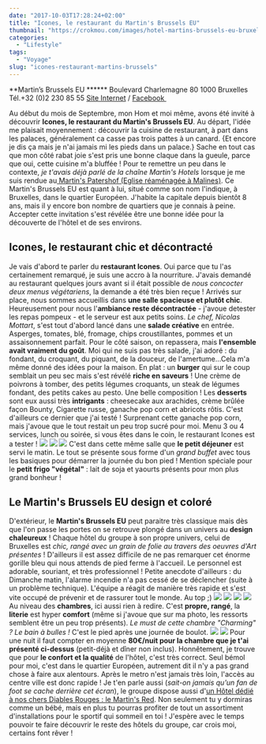```yaml
---
date: "2017-10-03T17:28:24+02:00"
title: "Icones, le restaurant du Martin's Brussels EU"
thumbnail: "https://crokmou.com/images/hotel-martins-brussels-eu-bruxelles-belgique-crokmou-blog-belge-cuisine-voyage-02.jpg"
categories:
  - "Lifestyle"
tags:
  - "Voyage"
slug: "icones-restaurant-martins-brussels"
---
```


**Martin’s Brussels EU ****** Boulevard Charlemagne 80 1000 Bruxelles Tél.+32 (0)2 230 85 55 [Site Internet](http://www.martinshotels.com/fr/hotel/martins-brussels-eu) / [Facebook ](https://www.facebook.com/MartinsBrusselsEU)

Au début du mois de Septembre, mon Hom et moi même, avons été invité à découvrir **Icones, le restaurant du Martin's Brussels EU**. Au départ, l'idée me plaisait moyennement : découvrir la cuisine de restaurant, à part dans les palaces, généralement ca casse pas trois pattes à un canard. {Et encore je dis ça mais je n'ai jamais mi les pieds dans un palace.} Sache en tout cas que mon côté rabat joie s'est pris une bonne claque dans la gueule, parce que oui, cette cuisine m'a bluffée ! Pour te remettre un peu dans le contexte, _je t'avais déjà parlé de la chaîne Martin's Hotels_ lorsque je me suis rendue au[ Martin's Patershof (Eglise réaménagée à Malines)](http://www.crokmou.com/2017/03/dormir-eglise-hotel-martins-patershof-a-malines-belgique). Ce Martin's Brussels EU est quant à lui, situé comme son nom l'indique, à Bruxelles, dans le quartier Européen. J'habite la capitale depuis bientôt 8 ans, mais il y encore bon nombre de quartiers que je connais à peine. Accepter cette invitation s'est révélée être une bonne idée pour la découverte de l'hôtel et de ses environs.

## Icones, le restaurant chic et décontracté

Je vais d'abord te parler du **restaurant Icones**. Oui parce que tu l'as certainement remarqué, je suis une accro à la nourriture. J'avais demandé au restaurant quelques jours avant si il était possible de _nous concocter deux menus végétariens_, la demande a été très bien reçue ! Arrivés sur place, nous sommes accueillis dans **une salle spacieuse et plutôt chic**. Heureusement pour nous l'**ambiance reste décontractée** - j'avoue detester les repas pompeux - et le serveur est aux petits soins. _Le chef, Nicolas Mottart_, s'est tout d'abord lancé dans une **salade créative** en entrée. Asperges, tomates, blé, fromage, chips croustillantes, pommes et un assaisonnement parfait. Pour le côté saison, on repassera, mais **l'ensemble avait vraiment du goût**. Moi qui ne suis pas très salade, j'ai adoré : du fondant, du croquant, du piquant, de la douceur, de l'amertume...Cela m'a même donné des idées pour la maison. En plat : un **burger** qui sur le coup semblait un peu sec mais s'est révélé **riche en saveurs** ! Une crème de poivrons à tomber, des petits légumes croquants, un steak de légumes fondant, des petits cakes au pesto. Une belle composition ! Les **desserts** sont eux aussi très **intrigants** : cheesecake aux arachides, crème brûlée façon Bounty, Cigarette russe, ganache pop corn et abricots rôtis. C'est d'ailleurs ce dernier que j'ai testé ! Surprenant cette ganache pop corn, mais j'avoue que le tout restait un peu trop sucré pour moi. Menu 3 ou 4 services, lunch ou soirée, si vous êtes dans le coin, le restaurant Icones est a tester ! ![](https://crokmou.com/images/restaurant-icones-hotel-martins-brussels-eu-bruxelles-belgique-crokmou-blog-belge-cuisine-voyage-03.jpg) ![](https://crokmou.com/images/restaurant-icones-hotel-martins-brussels-eu-bruxelles-belgique-crokmou-blog-belge-cuisine-voyage-05.jpg) ![](https://crokmou.com/images/restaurant-icones-hotel-martins-brussels-eu-bruxelles-belgique-crokmou-blog-belge-cuisine-voyage-01.jpg) C'est dans cette même salle que **le petit déjeuner** est servi le matin. Le tout se présente sous forme d'un _grand buffet_ avec tous les basiques pour démarrer la journée du bon pied ! Mention spéciale pour le **petit frigo "végétal"** : lait de soja et yaourts présents pour mon plus grand bonheur !

## Le Martin's Brussels EU design et coloré

D'extérieur, le **Martin's Brussels EU** peut paraitre très classique mais dès que l'on passe les portes on se retrouve plongé dans un univers au **design chaleureux** ! Chaque hôtel du groupe à son propre univers, celui de Bruxelles est _chic, rangé avec un grain de folie au travers des oeuvres d'Art présentes_ ! D'ailleurs il est assez difficile de ne pas remarquer cet énorme gorille bleu qui nous attends de pied ferme à l'accueil. Le personnel est adorable, souriant, et très professionnel ! Petite anecdote d'ailleurs : du Dimanche matin, l'alarme incendie n'a pas cessé de se déclencher (suite à un problème technique). L'équipe a réagit de manière très rapide et s'est vite occupé de prévenir et de rassurer tout le monde. Au top ;) ![](https://crokmou.com/images/hotel-martins-brussels-eu-bruxelles-belgique-crokmou-blog-belge-cuisine-voyage-01.jpg) ![](https://crokmou.com/images/hotel-martins-brussels-eu-bruxelles-belgique-crokmou-blog-belge-cuisine-voyage-03.jpg) ![](https://crokmou.com/images/hotel-martins-brussels-eu-bruxelles-belgique-crokmou-blog-belge-cuisine-voyage-04.jpg) ![](https://crokmou.com/images/hotel-martins-brussels-eu-bruxelles-belgique-crokmou-blog-belge-cuisine-voyage-05.jpg) Au niveau des **chambres**, ici aussi rien à redire. C'est **propre, rangé**, la **literie** est hyper **comfort** (même si j'avoue que sur ma photo, les ressorts semblent être un peu trop présents). _Le must de cette chambre "Charming" ? Le bain à bulles !_ C'est le pied après une journée de boulot. ![](https://crokmou.com/images/hotel-martins-brussels-eu-bruxelles-belgique-crokmou-blog-belge-cuisine-voyage-06.jpg) ![](https://crokmou.com/images/hotel-martins-brussels-eu-bruxelles-belgique-crokmou-blog-belge-cuisine-voyage-07.jpg) Pour une nuit il faut compter en moyenne **80€/nuit pour la chambre que je t'ai présenté ci-dessus** (petit-déjà et dîner non inclus). Honnêtement, je trouve que pour **le confort et la qualité** de l'hôtel, c'est très correct. Seul bémol pour moi, c'est dans le quartier Européen, autrement dit il n'y a pas grand chose à faire aux alentours. Après le metro n'est jamais très loin, l'accès au centre ville est donc rapide ! Je t'en parle aussi (_sait-on jamais qu'un fan de foot se cache derrière cet écran_), le groupe dispose aussi d'[un Hôtel dédié à nos chers Diables Rouges : le Martin's Red](http://www.martinshotels.com/fr/hotel/martins-red). Non seulement tu y dormiras comme un bébé, mais en plus tu pourras profiter de tout un assortiment d'installations pour le sportif qui sommeil en toi ! J'espère avec le temps pouvoir te faire découvrir le reste des hôtels du groupe, car crois moi, certains font rêver !